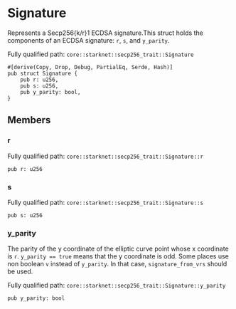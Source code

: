 # Signature

Represents a Secp256{k/r}1 ECDSA signature.This struct holds the components of an ECDSA signature: `r`, `s`, and `y_parity`.

Fully qualified path: `core::starknet::secp256_trait::Signature`

<pre><code class="language-rust">#[derive(Copy, Drop, Debug, PartialEq, Serde, Hash)]
pub struct Signature {
    pub r: u256,
    pub s: u256,
    pub y_parity: bool,
}</code></pre>

## Members

### r

Fully qualified path: `core::starknet::secp256_trait::Signature::r`

<pre><code class="language-rust">pub r: u256</code></pre>


### s

Fully qualified path: `core::starknet::secp256_trait::Signature::s`

<pre><code class="language-rust">pub s: u256</code></pre>


### y_parity

The parity of the y coordinate of the elliptic curve point whose x coordinate is `r`. `y_parity == true` means that the y coordinate is odd. Some places use non boolean `v` instead of `y_parity`. In that case, `signature_from_vrs` should be used.

Fully qualified path: `core::starknet::secp256_trait::Signature::y_parity`

<pre><code class="language-rust">pub y_parity: bool</code></pre>


